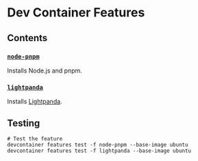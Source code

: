 # Dev Container Features

## Contents

### [`node-pnpm`](./src/node-pnpm)

Installs Node.js and pnpm.

### [`lightpanda`](./src/lightpanda)

Installs [Lightpanda](https://github.com/lightpanda-io/browser).

## Testing

```bashrc
# Test the feature
devcontainer features test -f node-pnpm --base-image ubuntu
devcontainer features test -f lightpanda --base-image ubuntu
```
